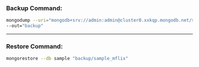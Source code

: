 
### **Backup Command:**
   ```bash
   mongodump --uri="mongodb+srv://admin:admin@cluster0.xxkqp.mongodb.net/sample_mflix?retryWrites=true&w=majority" \
   --out="backup"
   ```

---

### **Restore Command:**
   ```bash
   mongorestore --db sample "backup/sample_mflix"
   ```